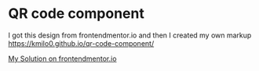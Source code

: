 # QR code component

I got this design from frontendmentor.io and then I created my own markup https://kmilo0.github.io/qr-code-component/

[My Solution on frontendmentor.io](https://www.frontendmentor.io/solutions/solution-using-html-and-plain-css-vKKsJUr9Ty)
